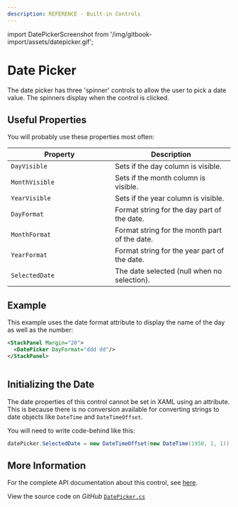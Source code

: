 ```yaml
---
description: REFERENCE - Built-in Controls
---
```


import DatePickerScreenshot from '/img/gitbook-import/assets/datepicker.gif';

# Date Picker

The date picker has three 'spinner' controls to allow the user to pick a date value. The spinners display when the control is clicked.

## Useful Properties

You will probably use these properties most often:

<table><thead><tr><th width="219">Property</th><th>Description</th></tr></thead><tbody><tr><td><code>DayVisible</code></td><td>Sets if the day column is visible.</td></tr><tr><td><code>MonthVisible</code></td><td>Sets if the month column is visible.</td></tr><tr><td><code>YearVisible</code></td><td>Sets if the year column is visible.</td></tr><tr><td><code>DayFormat</code></td><td>Format string for the day part of the date.</td></tr><tr><td><code>MonthFormat</code></td><td>Format string for the month part of the date.</td></tr><tr><td><code>YearFormat</code></td><td>Format string for the year part of the date.</td></tr><tr><td><code>SelectedDate</code></td><td>The date selected (null when no selection).</td></tr></tbody></table>

## Example

This example uses the date format attribute to display the name of the day as well as the number:

```xml
<StackPanel Margin="20">
  <DatePicker DayFormat="ddd dd"/>
</StackPanel>
```

<img src={DatePickerScreenshot} alt="" />

## **Initializing the Date**&#x20;

The date properties of this control cannot be set in XAML using an attribute. This is because there is no conversion available for converting strings to date objects like `DateTime` and `DateTimeOffset`.

You will need to write code-behind like this:

```csharp
datePicker.SelectedDate = new DateTimeOffset(new DateTime(1950, 1, 1));
```

## More Information

For the complete API documentation about this control, see [here](https://reference.avaloniaui.net/api/Avalonia.Controls/DatePicker/).

View the source code on _GitHub_ [`DatePicker.cs`](https://github.com/AvaloniaUI/Avalonia/blob/master/src/Avalonia.Controls/DateTimePickers/DatePicker.cs)
